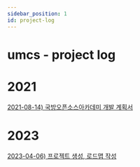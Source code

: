 ```yaml
---
sidebar_position: 1
id: project-log
---
```

# umcs - project log

# 2021

[2021-08-14) 국방오픈소스아카데미 개발 계획서](./2021-08-14)

# 2023

[2023-04-06) 프로젝트 생성, 로드맵 작성](./roadmap)